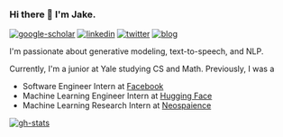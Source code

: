 ### Hi there 👋 I'm Jake.

<!--
**jaketae/jaketae** is a ✨ _special_ ✨ repository because its `README.md` (this file) appears on your GitHub profile.

Here are some ideas to get you started:

- 🔭 I’m currently working on ...
- 🌱 I’m currently learning ...
- 👯 I’m looking to collaborate on ...
- 🤔 I’m looking for help with ...
- 💬 Ask me about ...
- 📫 How to reach me: ...
- 😄 Pronouns: ...
- ⚡ Fun fact: ...
-->

[![google-scholar](https://img.shields.io/badge/google%20scholar-black?&logo=google-scholar&logoColor=white&link=https://scholar.google.com/citations?user=6qnAUTMAAAAJ&hl=en)](https://scholar.google.com/citations?user=6qnAUTMAAAAJ&hl=en)
[![linkedin](https://img.shields.io/badge/linkedin-black?logo=Linkedin&logoColor=white&link=https://www.linkedin.com/in/jaketae/)](https://www.linkedin.com/in/jaketae/)
[![twitter](https://img.shields.io/badge/twitter-black?logo=twitter&logoColor=white&link=https://twitter.com/jaesung.tae)](https://twitter.com/jaesung.tae)
[![blog](https://img.shields.io/badge/blog-black?logo=jekyll&logoColor=white&link=https://jaketae.github.io)](https://jaketae.github.io)

I'm passionate about generative modeling, text-to-speech, and NLP.

Currently, I'm a junior at Yale studying CS and Math. Previously, I was a

* Software Engineer Intern at [Facebook](https://about.meta.com)
* Machine Learning Engineer Intern at [Hugging Face](https://huggingface.co)
* Machine Learning Research Intern at [Neospaience](https://neosapience.com)

[![gh-stats](https://github-readme-stats.vercel.app/api?username=jaketae&show_icons=true&hide=commits&count_private=true&theme=transparent)](https://github.com/jaketae)
